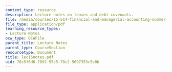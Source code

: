 ```yaml
---
content_type: resource
description: Lecture notes on leases and debt covenants.
file: /media/courses/15-514-financial-and-managerial-accounting-summer-2003/78c5f6d6789255c578c25697353c5e0b_lec15notes.pdf
file_type: application/pdf
learning_resource_types:
- Lecture Notes
ocw_type: OCWFile
parent_title: Lecture Notes
parent_type: CourseSection
resourcetype: Document
title: lec15notes.pdf
uid: 78c5f6d6-7892-55c5-78c2-5697353c5e0b
---
```

